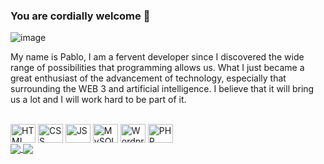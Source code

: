 ### You are cordially welcome 👋

![image](https://github.com/MuloInmolado/MuloInmolado/assets/49321962/e4cc2d9f-3b9e-4622-88d4-4bbc31360d1f)

My name is Pablo, I am a fervent developer since I discovered the wide range of possibilities that programming allows us. What I just became a great enthusiast of the advancement of technology, especially that surrounding the WEB 3 and artificial intelligence. I believe that it will bring us a lot and I will work hard to be part of it.
<div style="display: inline_block"><br>
 <img align="center" alt="HTML" height="30" width="40" src="https://cdn.jsdelivr.net/gh/devicons/devicon/icons/html5/html5-original.svg" />         
 <img align="center" alt="CSS" height="30" width="40" src="https://cdn.jsdelivr.net/gh/devicons/devicon/icons/css3/css3-original.svg" />
 <img align="center" alt="JS" height="30" width="40" src="https://cdn.jsdelivr.net/gh/devicons/devicon/icons/javascript/javascript-original.svg" />
 <img align="center" alt="MySQL" height="30" width="40" src="https://cdn.jsdelivr.net/gh/devicons/devicon/icons/mysql/mysql-original-wordmark.svg" />
 <img align="center" alt="Wordpress" height="30" width="40" src="https://cdn.jsdelivr.net/gh/devicons/devicon/icons/wordpress/wordpress-plain.svg" />
 <img align="center" alt="PHP" height="30" width="40" src="https://cdn.jsdelivr.net/gh/devicons/devicon/icons/php/php-original.svg" />                
</div>



<div>
 <a href="https://github.com/MuloInmolado/github-readme-stats">
  <img align="center" src="https://github-readme-stats.vercel.app/api?username=MuloInmolado&show_icons=true&theme=tokyonight">
</a>
<a href="https://github.com/MuloInmolado/github-readme-stats">
  <img align="center" src="https://github-readme-stats.vercel.app/api/top-langs/?username=MuloInmolado&layout=donut&theme=tokyonight">
</a>
</div>
